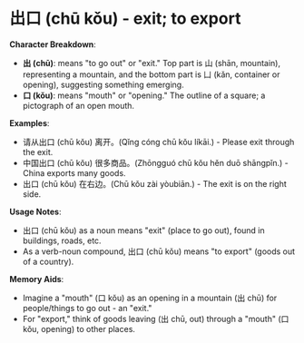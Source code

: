 # **出口 (chū kǒu) - exit; to export**

**Character Breakdown**:  
- **出 (chū)**: means "to go out" or "exit." Top part is 山 (shān, mountain), representing a mountain, and the bottom part is 凵 (kǎn, container or opening), suggesting something emerging.  
- **口 (kǒu)**: means "mouth" or "opening." The outline of a square; a pictograph of an open mouth.

**Examples**:  
- 请从出口 (chū kǒu) 离开。(Qǐng cóng chū kǒu líkāi.) - Please exit through the exit.  
- 中国出口 (chū kǒu) 很多商品。(Zhōngguó chū kǒu hěn duō shāngpǐn.) - China exports many goods.  
- 出口 (chū kǒu) 在右边。(Chū kǒu zài yòubiān.) - The exit is on the right side.

**Usage Notes**:  
- 出口 (chū kǒu) as a noun means "exit" (place to go out), found in buildings, roads, etc.  
- As a verb-noun compound, 出口 (chū kǒu) means "to export" (goods out of a country).

**Memory Aids**:  
- Imagine a "mouth" (口 kǒu) as an opening in a mountain (出 chū) for people/things to go out - an "exit."  
- For "export," think of goods leaving (出 chū, out) through a "mouth" (口 kǒu, opening) to other places.